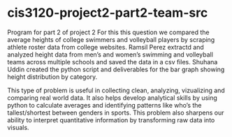 # cis3120-project2-part2-team-src
Program for part 2 of project 2
For this this question we compared the average heights of college swimmers and volleyball players by scraping athlete roster data from college websites. Ramsil Perez extractd and analyzed height data from men’s and women’s swimming and volleyball teams across multiple schools and saved the data in a csv files. Shuhana Uddin created the python script and deliverables for the bar graph showing height distribution by category.

This type of problem is useful in collecting clean, analyzing, vizualizing and comparing real world data. It also helps develop analytical skills by using python to calculate averages and identifying patterns like who’s the tallest/shortest between genders in sports. This problem also sharpens our ability to interpret quantitative information by transforming raw data into visuals.